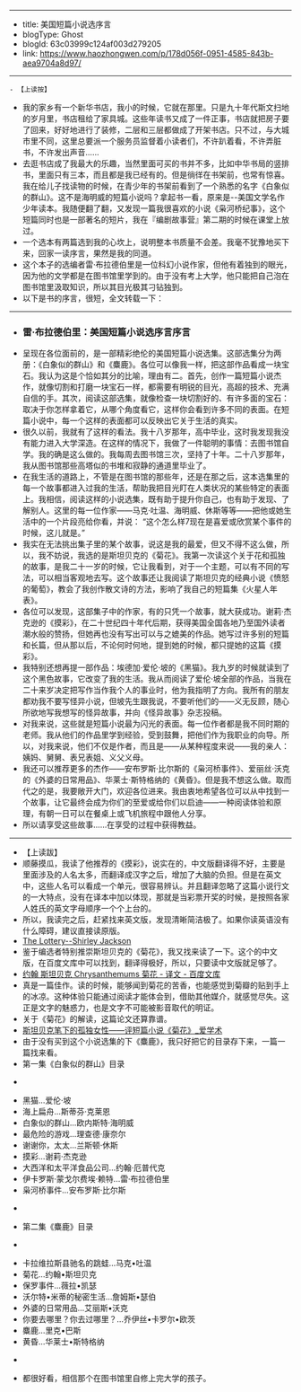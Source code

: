 - --
- title: 美国短篇小说选序言
- blogType: Ghost
- blogId: 63c03999c124af003d279205
- link: https://www.haozhongwen.com/p/178d056f-0951-4585-843b-aea9704a8d97/
- --
    - 【上读按】
- 我的家乡有一个新华书店，我小的时候，它就在那里。只是九十年代斯文扫地的岁月里，书店租给了家具城。这些年读书又成了一件正事，书店就把房子要了回来，好好地进行了装修，二层和三层都做成了开架书店。只不过，与大城市里不同，这里总要派一个服务员监督着小读者们，不许趴着看，不许弄脏书，不许发出声音……
- 去逛书店成了我最大的乐趣，当然里面可买的书并不多，比如中华书局的竖排书，里面只有三本，而且都是我已经有的。但是徜徉在书架前，也常有惊喜。我在给儿子找读物的时候，在青少年的书架前看到了一个熟悉的名字《白象似的群山》。这不是海明威的短篇小说吗？拿起书一看，原来是--美国文学名作少年读本。我随便翻了翻，又发现一篇我很喜欢的小说《枭河桥纪事》，这个短篇同时也是一部著名的短片，我在『编剧故事营』第二期的时候在课堂上放过。
- 一个选本有两篇选到我的心坎上，说明整本书质量不会差。我毫不犹豫地买下来，回家一读序言，果然是我的同道。
- 这个本子的选编者雷·布拉德伯里是一位科幻小说作家，但他有着独到的眼光，因为他的文学都是在图书馆里学到的。由于没有考上大学，他只能把自己泡在图书馆里汲取知识，所以其目光极其刁钻独到。
- 以下是书的序言，很短，全文转载一下：
- - - - - -
- ### 雷·布拉德伯里：美国短篇小说选序言序言
- 呈现在各位面前的，是一部精彩绝伦的美国短篇小说选集。这部选集分为两册：《白象似的群山》和《麋鹿》。各位可以像我一样，把这部作品看成一块宝石。我认为这是个恰如其分的比喻，理由有二。首先，创作一篇短篇小说杰作，就像切割和打磨一块宝石一样，都需要有明锐的目光，高超的技术、充满自信的手。其次，阅读这部选集，就像检查一块切割好的、有许多面的宝石：取决于你怎样拿着它，从哪个角度看它，这样你会看到许多不同的表面。在短篇小说中，每一个这样的表面都可以反映出它关于生活的真实。
- 很久以前，我就有了这样的看法。我十八岁那年，高中毕业，这时我发现我没有能力进入大学深造。在这样的情况下，我做了一件聪明的事情：去图书馆自学。我的确是这么做的。我每周去图书馆三次，坚持了十年。二十八岁那年，我从图书馆那些高塔似的书堆和寂静的通道里毕业了。
- 在我生活的道路上，不管是在图书馆的那些年，还是在那之后，这本选集里的每一个故事都进入过我的生活，帮助我把目光盯在人类状况的某些特定的表面上。我相信，阅读这样的小说选集，既有助于提升你自己，也有助于发现、了解别人。这里的每一位作家——马克·吐温、海明威、休斯等等——把他或她生活中的一个片段亮给你看，并说： “这个怎么样7现在是喜爱或欣赏某个事件的时候，这儿就是。”
- 我实在无法挑出集子里的某个故事，说这是我的最爱，但又不得不这么做，所以，我不妨说，我选的是斯坦贝克的《菊花》。我第一次读这个关于花和孤独的故事，是我二十一岁的时候，它让我看到，对于一个主题，可以有不同的写法，可以相当客观地去写。这个故事还让我阅读了斯坦贝克的经典小说《愤怒的葡萄》，教会了我创作散文诗的方法，影响了我自己的短篇集《火星人年表》。
- 各位可以发现，这部集子中的作家，有的只凭一个故事，就大获成功。谢莉·杰克逊的《摸彩》，在二十世纪四十年代后期，获得美国全国各地乃至国外读者潮水般的赞扬，但她再也没有写出可以与之媲美的作品。她写过许多别的短篇和长篇，但从那以后，不论何时何地，提到她的时候，都只提她的这篇《摸彩》。
- 我特别还想再提一部作品：埃德加·爱伦·坡的《黑猫》。我九岁的时候就读到了这个黑色故事，它改变了我的生活。我从而阅读了爱伦·坡全部的作品，当我在二十来岁决定把写作当作我个人的事业时，他为我指明了方向。我所有的朋友都劝我不要写怪异小说，但坡先生跟我说，不要听他们的——义无反顾，随心所欲地写我想写的怪异故事，并向《怪异故事》杂志投稿。
- 对我来说，这些就是短篇小说最为闪光的表面。每一位作者都是我不同时期的老师。我从他们的作品里学到经验，受到鼓舞，把他们作为我职业的向导。所以，对我来说，他们不仅是作者，而且是——从某种程度来说——我的亲人：姨妈、舅舅、表兄表姐、义父义母。
- 我还可以推荐更多的杰作——安布罗斯·比尔斯的《枭河桥事件》、爱丽丝·沃克的《外婆的日常用品》、华莱士·斯特格纳的《黄昏》。但是我不想这么做。取而代之的是，我要敞开大门，欢迎各位进来。我由衷地希望各位可以从中找到一个故事，让它最终会成为你们的至爱或给你们以启迪——一种阅读体验和原理，有朝一日可以在餐桌上或飞机旅程中跟他人分享。
- 所以请享受这些故事……在享受的过程中获得教益。
- - - - - - 
- 【上读跋】
- 顺藤摸瓜，我读了他推荐的《摸彩》，说实在的，中文版翻译得不好，主要是里面涉及的人名太多，而翻译成汉字之后，增加了大脑的负担。但是在英文中，这些人名可以看成一个单元，很容易辨认。并且翻译忽略了这篇小说行文的一大特点，没有在译本中加以体现，那就是当彩票开奖的时候，是按照各家人姓氏的英文字母顺序一个个上台的。
- 所以，我读完之后，赶紧找来英文版，发现清晰简洁极了。如果你读英语没有什么障碍，建议直接读原版。
- [The Lottery--Shirley Jackson](https://sites.middlebury.edu/individualandthesociety/files/2010/09/jackson_lottery.pdf)
- 鉴于编选者特别推崇斯坦贝克的《菊花》，我又找来读了一下。这个的中文版，在百度文库中可以找到，翻译得极好，所以，只要读中文版就足够了。
- [约翰 斯坦贝克 Chrysanthemums 菊花 - 译文 - 百度文库](https://wenku.baidu.com/view/9bdd0847bed5b9f3f80f1c0a.html)
- 真是一篇佳作。读的时候，能够闻到菊花的苦香，也能感觉到菊瓣的贴到手上的冰凉。这种体验只能通过阅读才能体会到，借助其他媒介，就感觉尽失。这正是文字的魅惑力，也是文字不可能被影音取代的明证。
- 关于《菊花》的解读，这篇论文还算靠谱。
- [斯坦贝克笔下的孤独女性——评短篇小说《菊花》_爱学术](https://www.ixueshu.com/document/a08e87b41a3e63fc.html)
- 由于没有买到这个小说选集的下《麋鹿》，我只好把它的目录存下来，一篇一篇找来看。
- 第一集《白象似的群山》目录
- ```
- 黑猫...爱伦·坡
- 海上扁舟...斯蒂芬·克莱恩
- 白象似的群山...欧内斯特·海明威
- 最危险的游戏...理查德·康奈尔
- 谢谢你，太太...兰斯顿·休斯
- 摸彩...谢莉·杰克逊
- 大西洋和太平洋食品公司...约翰·厄普代克
- 伊卡罗斯·蒙戈尔费埃·赖特...雷·布拉德伯里
- 枭河桥事件...安布罗斯·比尔斯
- ```
- 第二集《麋鹿》目录
- ```
- 卡拉维拉斯县驰名的跳蛙…马克•吐温 
- 菊花…约翰•斯坦贝克 
- 保罗事件…薇拉•凯瑟 
- 沃尔特•米蒂的秘密生活…詹姆斯•瑟伯 
- 外婆的日常用品…艾丽斯•沃克
- 你要去哪里？你去过哪里？…乔伊丝•卡罗尔•欧茨 
- 麋鹿…里克•巴斯 
- 黄昏…华莱士•斯特格纳 
- ```
- 都很好看，相信那个在图书馆里自修上完大学的孩子。
